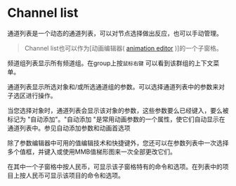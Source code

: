 # Channel list

通道列表是一个动态的通道列表，可以对节点选择做出反应，也可以手动管理。



> Channel list也可以作为[动画编辑器( [animation editor](http://127.0.0.2:48625/ref/panes/animeditor.html) )]的一个子窗格。

频道组列表显示所有频道组。在group上按`鼠标右键` 可以看到该群组的上下文菜单。

通道列表显示所选对象和/或所选通道组的参数。可以选择通道列表中的参数来对子选区进行操作。

当您选择对象时，通道列表会显示该对象的参数，这些参数要么已经键入，要么被标记为 "自动添加"。"自动添加 "是常用动画参数的一个属性，使它们自动显示在通道列表中。参见自动添加参数和动画首选项

除了参数编辑器中可用的值编辑技术和快捷键外，您还可以在参数列表中一次选择多个值框，并键入或使用MMB值梯形图来一次全部更改它们。

在其中一个子窗格中按人民币，可显示该子窗格特有的命令和选项。在列表中的项目上按人民币可显示该项目的命令和选项。

